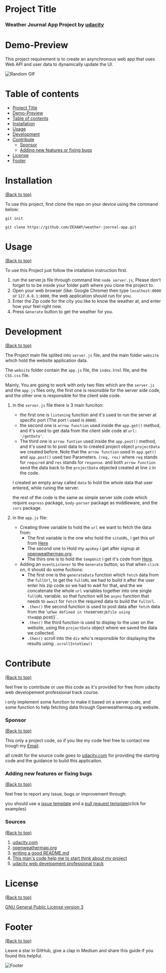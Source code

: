 <!-- Add banner here -->

# Project Title

### **Weather Journal App Project by [udacity](https://learn.udacity.com/nanodegrees/nd0011-fwd-t2/parts/cd0429/lessons/ls1847/concepts/3a60cae7-1938-4e37-92de-ec63f975e9b6)**


# Demo-Preview

<!-- Add a demo for your project -->
This project requirement is to create an asynchronous web app that uses Web API and user data to dynamically update the UI. 

![Random GIF](https://media.giphy.com/media/ZVik7pBtu9dNS/giphy.gif) 

# Table of contents

<!-- After you have introduced your project, it is a good idea to add a **Table of contents** or **TOC** as **cool** people say it. This would make it easier for people to navigate through your README and find exactly what they are looking for.

Here is a sample TOC(*wow! such cool!*) that is actually the TOC for this README. -->

- [Project Title](#project-title)
- [Demo-Preview](#demo-preview)
- [Table of contents](#table-of-contents)
- [Installation](#installation)
- [Usage](#usage)
- [Development](#development)
- [Contribute](#contribute)
    - [Sponsor](#sponsor)
    - [Adding new features or fixing bugs](#adding-new-features-or-fixing-bugs)
- [License](#license)
- [Footer](#footer)

# Installation
[(Back to top)](#table-of-contents)


To use this project, first clone the repo on your device using the command below:

```git init```

```git clone https://github.com/ZEXAWY/weather-journal-app.git```

# Usage
[(Back to top)](#table-of-contents)

<!-- This is optional and it is used to give the user info on how to use the project after installation. This could be added in the Installation section also. -->
To use this Project just follow the intallation instruction first.
1. run the server.js file through command line `node server.js`, Please don't forget to to be inside your folder path where you clone the project to.
2. Open your web browser (like: Google Chrome) then type `localhost:8000` or `127.0.0.1:8000`, the web application should run for you.
3. Enter the Zip code for the city you like to know the weather at, and enter how your feel right now.
4. Press `Generate` button to get the weather for you.
    
    
# Development
[(Back to top)](#table-of-contents)

The Project main file splited into ``` server.js ``` file, and the main folder ```website``` which hold the website application data.

The ```website``` folder contain the ```app.js``` file, the ```index.html``` file, and the `CSS.css` file.

Mainly, You are going to work with only two files which are the `server.js` and the `app.js` files only, the first one is resonsible for the server side code, and the other one is responsible for the client side code.

1. In the `server.js` file there is 3 main funciton:
    - the first one is `listening` function and it's used to run the server at specific port (The port i used is `8000`).
    - the second one is `arrow function` used inside the `app.get()` method, and it's used to get data from the client side code at ```url: '/getData'```.
    - The third one is `arrow funtion` used inside the `app.post()` method, and it's used to to post data to to created project object `projectData` we created before.
    Note that the `arrow function` used in `app.get()` and `app.post()` used two Parameters. `(req, res)` where `req` stands for `required` and `res` stands for   `response`. and both `arrow function` send the data back to the `projectData` objected created at line `2` in the code.

    I created an empty array called `data` to hold the whole data that user entered, while runing the server.

    the rest of the code is the same as simple server side code which require `express` package, `body-parser` package as middleware, and the `cors` package. 


2. in the `app.js` file:
    - Creating three variable to hold the `url` we want to fetch the data from:
        - The first variable is the one who hold the `siteURL`, i get this url from [Here](https://openweathermap.org/current#zip)
        - The second one to Hold my `apiKey` i get after signup at [openweathermap.org](https://openweathermap.org/).
        - The thirs one is to hold the `tempUnit` i get it's code from [Here](https://openweathermap.org/current#data).
    - Adding an `eventListener` to the `Generate` button, so that when `click` on, it should do some fuctions:
        - The first one is the `generateData` function which `fetch` data from the `fullUrl`, to get the `fullURL` we had to build it after the user enter his zip code so we had to wait for that, and the we concatenate the whole `url` variables together into one single `fullURL` variable. so that function will be `async` function that needs to `await` for `fetch` the required data to build the `fullUrl`.
        - `.then()` the second function is used to post data after `fetch` data from the 'url` we defined in the `server.js` file using the `app.post()`.
        - `.then()` the third function is used to display to the user on the website, using the `projectData` object where we saved the data we collected. 
        - `.then()` scroll into the `div` who's responsible for displaying the results using `.scrollIntoView()`

    
# Contribute
[(Back to top)](#table-of-contents)

feel free to contribute or use this code as it's provided for free from udacity web developement professional track course.

i only implement some function to make it based on a server code, and some function to help fetching data through Openweathermap.org website.

### Sponsor
[(Back to top)](#table-of-contents)

This only a project code, so if you like my code feel free to contact me trough my [Email](freedomblackknights@gmail.com).

all credit for the source code goes to [udacity.com](https://www.udacity.com/) for providing the starting code and the guidance to build this applicaiton.

### Adding new features or fixing bugs
[(Back to top)](#table-of-contents)

feel free to report any issue, bugs or improvement through:

you should use a [issue template](https://github.com/navendu-pottekkat/nsfw-filter/blob/master/ISSUE_TEMPLATE.md) and a [pull request template](https://github.com/navendu-pottekkat/nsfw-filter/blob/master/PULL_REQ_TEMPLATE.md)(click for examples) 


### Sources
[(Back to top)](#table-of-contents)

1. [udacity.com](https://www.udacity.com/)
2. [openweathermap.org](https://openweathermap.org/)
3. [writing a good README.md](https://docs.github.com/en/get-started/writing-on-github/getting-started-with-writing-and-formatting-on-github/basic-writing-and-formatting-syntax)
4. [This man's code help me to start think about my project](https://github.com/tem-nik/Weather-Journal-App)
5. [udacity web development professional track](https://emc.udacity.com/c/egyptfwd/catalog/gOOOLCSBncRvbr8y/i/nd/nd0011-fwd-t2)


# License
[(Back to top)](#table-of-contents)

[GNU General Public License version 3](https://opensource.org/licenses/GPL-3.0)

# Footer
[(Back to top)](#table-of-contents)



Leave a star in GitHub, give a clap in Medium and share this guide if you found this helpful.

![Footer](https://github.com/navendu-pottekkat/awesome-readme/blob/master/fooooooter.png) 
 